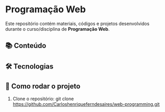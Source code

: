 # Programação Web

  Este repositório contém materiais, códigos e projetos desenvolvidos durante o curso/disciplina de **Programação Web**.

## 📚 Conteúdo


## 🛠 Tecnologias


## 🚀 Como rodar o projeto

1. Clone o repositório:
   git clone https://github.com/Carloshenriqueferndesaires/web-programming.git

